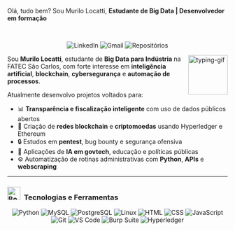 Olá, tudo bem? Sou Murilo Locatti, **Estudante de Big Data | Desenvolvedor em formação**

<br>

<!-- Contact Badges -->
<p align="center">

  <a href="https://www.linkedin.com/in/murilo-locatti-cavalho-36b03a140/" style="text-decoration: none;">
    <img alt="LinkedIn" title="Conecte-se comigo no LinkedIn" 
         src="https://custom-icon-badges.demolab.com/badge/-LinkedIn-282A36?style=for-the-badge&logo=linkedin&logoColor=white&labelColor=006192" />
  </a>

  <a href="mailto:locattimurilo@gmail.com" style="text-decoration: none;">
    <img alt="Gmail" title="Enviar e-mail" 
         src="https://custom-icon-badges.demolab.com/badge/-E--mail-282A36?style=for-the-badge&logo=gmail&logoColor=white&labelColor=DB4437" />
  </a>

  <a href="https://github.com/locattimurilo?tab=repositories" style="text-decoration: none;">
    <img alt="Repositórios" title="Ver repositórios no GitHub" 
         src="https://custom-icon-badges.demolab.com/badge/-Repositórios-282A36?style=for-the-badge&logo=repo&logoColor=white&labelColor=333333" />
  </a>

</p>

<!-- GIF lateral -->
<img align="right" alt="typing-gif" src="https://media.tenor.com/dHk-LfzHrtwAAAAj/linux-computer.gif" width="90px" />

Sou **Murilo Locatti**, estudante de **Big Data para Indústria** na FATEC São Carlos, com forte interesse em **inteligência artificial**, **blockchain**, **cybersegurança** e **automação de processos**.

Atualmente desenvolvo projetos voltados para:

- 📊 **Transparência e fiscalização inteligente** com uso de dados públicos abertos  
- 🔗 Criação de **redes blockchain** e **criptomoedas** usando Hyperledger e Ethereum  
- 🔒 Estudos em **pentest**, bug bounty e segurança ofensiva  
- 🧠 Aplicações de **IA em govtech**, educação e políticas públicas  
- ⚙️ Automatização de rotinas administrativas com **Python**, **APIs** e **webscraping**



---

<h3><img src="https://raw.githubusercontent.com/Tarikul-Islam-Anik/Telegram-Animated-Emojis/main/Objects/Books.webp" alt="Books" width="30" height="30" /> &nbsp;Tecnologias e Ferramentas</h3>

<div align="center">
  <img alt="Python" src="https://img.shields.io/badge/Python-3670A0?style=for-the-badge&logo=python&logoColor=white" />
  <img alt="MySQL" src="https://img.shields.io/badge/MySQL-005C84?style=for-the-badge&logo=mysql&logoColor=white" />
  <img alt="PostgreSQL" src="https://img.shields.io/badge/PostgreSQL-336791?style=for-the-badge&logo=postgresql&logoColor=white" />
  <img alt="Linux" src="https://img.shields.io/badge/Linux-000000?style=for-the-badge&logo=linux&logoColor=white" />
  <img alt="HTML" src="https://img.shields.io/badge/HTML5-E44D26?style=for-the-badge&logo=html5&logoColor=white" />
  <img alt="CSS" src="https://img.shields.io/badge/CSS3-264de4?style=for-the-badge&logo=css3&logoColor=white" />
  <img alt="JavaScript" src="https://img.shields.io/badge/JavaScript-F7DF1E?style=for-the-badge&logo=javascript&logoColor=black" />
  <img alt="Git" src="https://img.shields.io/badge/Git-F05032?style=for-the-badge&logo=git&logoColor=white" />
  <img alt="VS Code" src="https://img.shields.io/badge/VSCode-007ACC?style=for-the-badge&logo=visualstudiocode&logoColor=white" />
  <img alt="Burp Suite" src="https://img.shields.io/badge/BurpSuite-E34320?style=for-the-badge&logo=burpsuite&logoColor=white" />
  <img alt="Hyperledger" src="https://img.shields.io/badge/Hyperledger%20Besu-1E8CBE?style=for-the-badge&logo=hyperledger&logoColor=white" />
</div>
